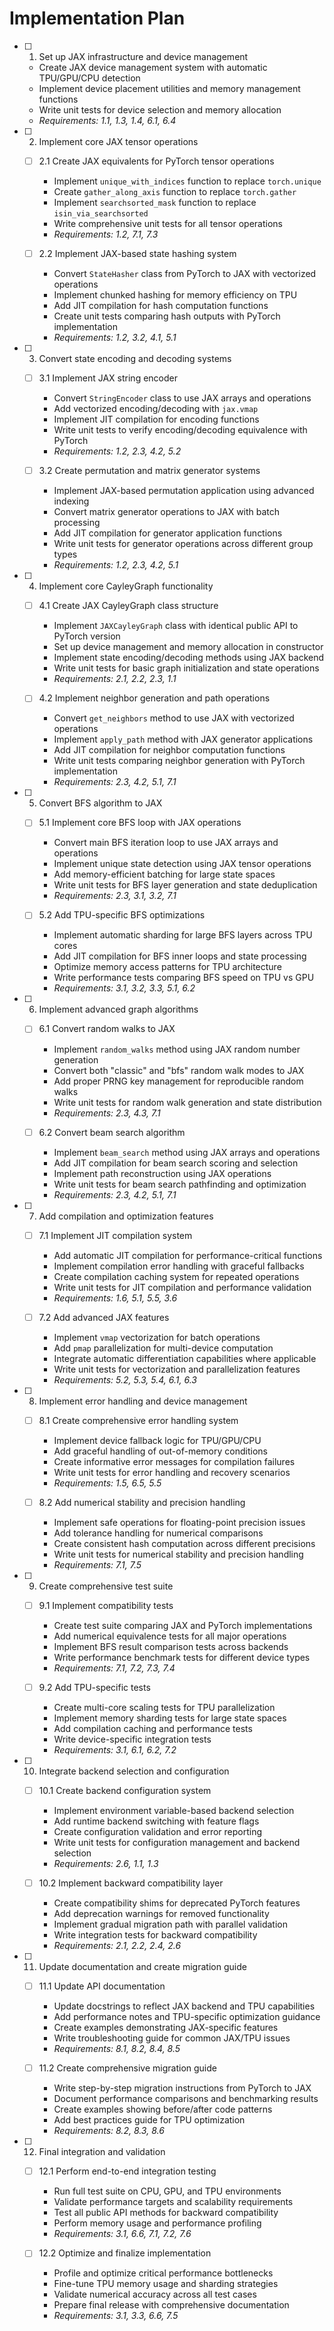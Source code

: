 # Implementation Plan

- [ ] 1. Set up JAX infrastructure and device management
  - Create JAX device management system with automatic TPU/GPU/CPU detection
  - Implement device placement utilities and memory management functions
  - Write unit tests for device selection and memory allocation
  - _Requirements: 1.1, 1.3, 1.4, 6.1, 6.4_

- [ ] 2. Implement core JAX tensor operations
  - [ ] 2.1 Create JAX equivalents for PyTorch tensor operations
    - Implement `unique_with_indices` function to replace `torch.unique`
    - Create `gather_along_axis` function to replace `torch.gather`
    - Implement `searchsorted_mask` function to replace `isin_via_searchsorted`
    - Write comprehensive unit tests for all tensor operations
    - _Requirements: 1.2, 7.1, 7.3_

  - [ ] 2.2 Implement JAX-based state hashing system
    - Convert `StateHasher` class from PyTorch to JAX with vectorized operations
    - Implement chunked hashing for memory efficiency on TPU
    - Add JIT compilation for hash computation functions
    - Create unit tests comparing hash outputs with PyTorch implementation
    - _Requirements: 1.2, 3.2, 4.1, 5.1_

- [ ] 3. Convert state encoding and decoding systems
  - [ ] 3.1 Implement JAX string encoder
    - Convert `StringEncoder` class to use JAX arrays and operations
    - Add vectorized encoding/decoding with `jax.vmap`
    - Implement JIT compilation for encoding functions
    - Write unit tests to verify encoding/decoding equivalence with PyTorch
    - _Requirements: 1.2, 2.3, 4.2, 5.2_

  - [ ] 3.2 Create permutation and matrix generator systems
    - Implement JAX-based permutation application using advanced indexing
    - Convert matrix generator operations to JAX with batch processing
    - Add JIT compilation for generator application functions
    - Write unit tests for generator operations across different group types
    - _Requirements: 1.2, 2.3, 4.2, 5.1_

- [ ] 4. Implement core CayleyGraph functionality
  - [ ] 4.1 Create JAX CayleyGraph class structure
    - Implement `JAXCayleyGraph` class with identical public API to PyTorch version
    - Set up device management and memory allocation in constructor
    - Implement state encoding/decoding methods using JAX backend
    - Write unit tests for basic graph initialization and state operations
    - _Requirements: 2.1, 2.2, 2.3, 1.1_

  - [ ] 4.2 Implement neighbor generation and path operations
    - Convert `get_neighbors` method to use JAX with vectorized operations
    - Implement `apply_path` method with JAX generator applications
    - Add JIT compilation for neighbor computation functions
    - Write unit tests comparing neighbor generation with PyTorch implementation
    - _Requirements: 2.3, 4.2, 5.1, 7.1_

- [ ] 5. Convert BFS algorithm to JAX
  - [ ] 5.1 Implement core BFS loop with JAX operations
    - Convert main BFS iteration loop to use JAX arrays and operations
    - Implement unique state detection using JAX tensor operations
    - Add memory-efficient batching for large state spaces
    - Write unit tests for BFS layer generation and state deduplication
    - _Requirements: 2.3, 3.1, 3.2, 7.1_

  - [ ] 5.2 Add TPU-specific BFS optimizations
    - Implement automatic sharding for large BFS layers across TPU cores
    - Add JIT compilation for BFS inner loops and state processing
    - Optimize memory access patterns for TPU architecture
    - Write performance tests comparing BFS speed on TPU vs GPU
    - _Requirements: 3.1, 3.2, 3.3, 5.1, 6.2_

- [ ] 6. Implement advanced graph algorithms
  - [ ] 6.1 Convert random walks to JAX
    - Implement `random_walks` method using JAX random number generation
    - Convert both "classic" and "bfs" random walk modes to JAX
    - Add proper PRNG key management for reproducible random walks
    - Write unit tests for random walk generation and state distribution
    - _Requirements: 2.3, 4.3, 7.1_

  - [ ] 6.2 Convert beam search algorithm
    - Implement `beam_search` method using JAX arrays and operations
    - Add JIT compilation for beam search scoring and selection
    - Implement path reconstruction using JAX operations
    - Write unit tests for beam search pathfinding and optimization
    - _Requirements: 2.3, 4.2, 5.1, 7.1_

- [ ] 7. Add compilation and optimization features
  - [ ] 7.1 Implement JIT compilation system
    - Add automatic JIT compilation for performance-critical functions
    - Implement compilation error handling with graceful fallbacks
    - Create compilation caching system for repeated operations
    - Write unit tests for JIT compilation and performance validation
    - _Requirements: 1.6, 5.1, 5.5, 3.6_

  - [ ] 7.2 Add advanced JAX features
    - Implement `vmap` vectorization for batch operations
    - Add `pmap` parallelization for multi-device computation
    - Integrate automatic differentiation capabilities where applicable
    - Write unit tests for vectorization and parallelization features
    - _Requirements: 5.2, 5.3, 5.4, 6.1, 6.3_

- [ ] 8. Implement error handling and device management
  - [ ] 8.1 Create comprehensive error handling system
    - Implement device fallback logic for TPU/GPU/CPU
    - Add graceful handling of out-of-memory conditions
    - Create informative error messages for compilation failures
    - Write unit tests for error handling and recovery scenarios
    - _Requirements: 1.5, 6.5, 5.5_

  - [ ] 8.2 Add numerical stability and precision handling
    - Implement safe operations for floating-point precision issues
    - Add tolerance handling for numerical comparisons
    - Create consistent hash computation across different precisions
    - Write unit tests for numerical stability and precision handling
    - _Requirements: 7.1, 7.5_

- [ ] 9. Create comprehensive test suite
  - [ ] 9.1 Implement compatibility tests
    - Create test suite comparing JAX and PyTorch implementations
    - Add numerical equivalence tests for all major operations
    - Implement BFS result comparison tests across backends
    - Write performance benchmark tests for different device types
    - _Requirements: 7.1, 7.2, 7.3, 7.4_

  - [ ] 9.2 Add TPU-specific tests
    - Create multi-core scaling tests for TPU parallelization
    - Implement memory sharding tests for large state spaces
    - Add compilation caching and performance tests
    - Write device-specific integration tests
    - _Requirements: 3.1, 6.1, 6.2, 7.2_

- [ ] 10. Integrate backend selection and configuration
  - [ ] 10.1 Create backend configuration system
    - Implement environment variable-based backend selection
    - Add runtime backend switching with feature flags
    - Create configuration validation and error reporting
    - Write unit tests for configuration management and backend selection
    - _Requirements: 2.6, 1.1, 1.3_

  - [ ] 10.2 Implement backward compatibility layer
    - Create compatibility shims for deprecated PyTorch features
    - Add deprecation warnings for removed functionality
    - Implement gradual migration path with parallel validation
    - Write integration tests for backward compatibility
    - _Requirements: 2.1, 2.2, 2.4, 2.6_

- [ ] 11. Update documentation and create migration guide
  - [ ] 11.1 Update API documentation
    - Update docstrings to reflect JAX backend and TPU capabilities
    - Add performance notes and TPU-specific optimization guidance
    - Create examples demonstrating JAX-specific features
    - Write troubleshooting guide for common JAX/TPU issues
    - _Requirements: 8.1, 8.2, 8.4, 8.5_

  - [ ] 11.2 Create comprehensive migration guide
    - Write step-by-step migration instructions from PyTorch to JAX
    - Document performance comparisons and benchmarking results
    - Create examples showing before/after code patterns
    - Add best practices guide for TPU optimization
    - _Requirements: 8.2, 8.3, 8.6_

- [ ] 12. Final integration and validation
  - [ ] 12.1 Perform end-to-end integration testing
    - Run full test suite on CPU, GPU, and TPU environments
    - Validate performance targets and scalability requirements
    - Test all public API methods for backward compatibility
    - Perform memory usage and performance profiling
    - _Requirements: 3.1, 6.6, 7.1, 7.2, 7.6_

  - [ ] 12.2 Optimize and finalize implementation
    - Profile and optimize critical performance bottlenecks
    - Fine-tune TPU memory usage and sharding strategies
    - Validate numerical accuracy across all test cases
    - Prepare final release with comprehensive documentation
    - _Requirements: 3.1, 3.3, 6.6, 7.5_